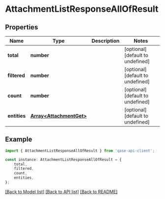 # AttachmentListResponseAllOfResult


## Properties

Name | Type | Description | Notes
------------ | ------------- | ------------- | -------------
**total** | **number** |  | [optional] [default to undefined]
**filtered** | **number** |  | [optional] [default to undefined]
**count** | **number** |  | [optional] [default to undefined]
**entities** | [**Array&lt;AttachmentGet&gt;**](AttachmentGet.md) |  | [optional] [default to undefined]

## Example

```typescript
import { AttachmentListResponseAllOfResult } from 'qase-api-client';

const instance: AttachmentListResponseAllOfResult = {
    total,
    filtered,
    count,
    entities,
};
```

[[Back to Model list]](../README.md#documentation-for-models) [[Back to API list]](../README.md#documentation-for-api-endpoints) [[Back to README]](../README.md)
